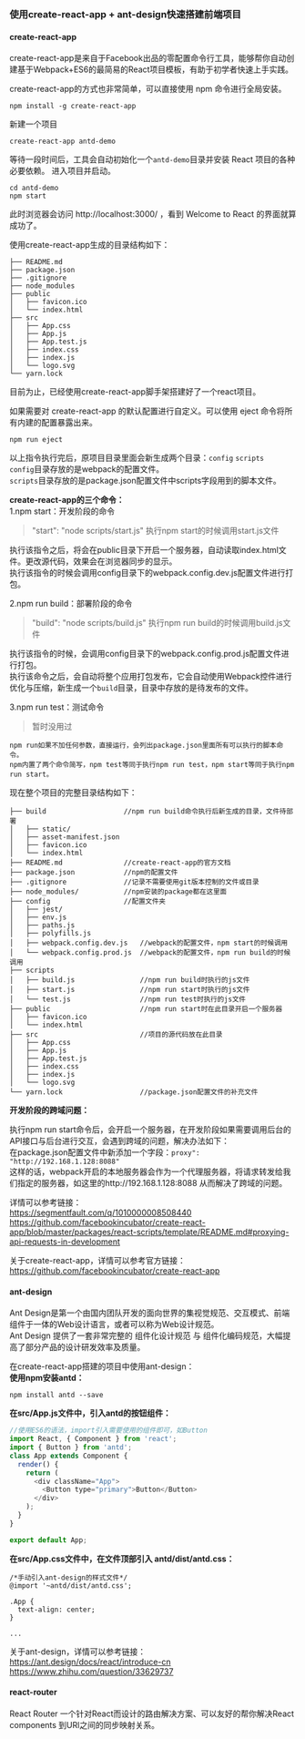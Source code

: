 ### 使用create-react-app + ant-design快速搭建前端项目

#### create-react-app

create-react-app是来自于Facebook出品的零配置命令行工具，能够帮你自动创建基于Webpack+ES6的最简易的React项目模板，有助于初学者快速上手实践。

create-react-app的方式也非常简单，可以直接使用 npm 命令进行全局安装。

```
npm install -g create-react-app
```

新建一个项目

```
create-react-app antd-demo
```

等待一段时间后，工具会自动初始化一个`antd-demo`目录并安装 React 项目的各种必要依赖。
进入项目并启动。

```
cd antd-demo
npm start
```

此时浏览器会访问 http://localhost:3000/ ，看到 Welcome to React 的界面就算成功了。

使用create-react-app生成的目录结构如下：
```
├── README.md
├── package.json
├── .gitignore
├── node_modules
├── public
│   ├── favicon.ico
│   └── index.html
├── src
│   ├── App.css
│   ├── App.js
│   ├── App.test.js
│   ├── index.css
│   ├── index.js
│   └── logo.svg
└── yarn.lock
```

目前为止，已经使用create-react-app脚手架搭建好了一个react项目。

如果需要对 create-react-app 的默认配置进行自定义。可以使用 eject 命令将所有内建的配置暴露出来。

```
npm run eject
```

以上指令执行完后，原项目目录里面会新生成两个目录：`config`  `scripts`    
`config`目录存放的是webpack的配置文件。   
`scripts`目录存放的是package.json配置文件中scripts字段用到的脚本文件。


**create-react-app的三个命令：**    
1.npm start：开发阶段的命令    
> "start": "node scripts/start.js"   执行npm start的时候调用start.js文件    

执行该指令之后，将会在public目录下开启一个服务器，自动读取index.html文件。更改源代码，效果会在浏览器同步的显示。    
执行该指令的时候会调用config目录下的webpack.config.dev.js配置文件进行打包。

2.npm run build：部署阶段的命令    
> "build": "node scripts/build.js"  执行npm run build的时候调用build.js文件

执行该指令的时候，会调用config目录下的webpack.config.prod.js配置文件进行打包。    
执行该命令之后，会自动将整个应用打包发布，它会自动使用Webpack控件进行优化与压缩，新生成一个`build`目录，目录中存放的是待发布的文件。    

3.npm run test：测试命令    
> 暂时没用过

```
npm run如果不加任何参数，直接运行，会列出package.json里面所有可以执行的脚本命令。
npm内置了两个命令简写，npm test等同于执行npm run test，npm start等同于执行npm run start。
```

现在整个项目的完整目录结构如下：
```
├── build					//npm run build命令执行后新生成的目录，文件待部署
│   ├── static/
│   ├── asset-manifest.json
│   ├── favicon.ico
│   └── index.html
├── README.md				//create-react-app的官方文档
├── package.json			//npm的配置文件
├── .gitignore				//记录不需要使用git版本控制的文件或目录
├── node_modules/			//npm安装的package都在这里面			
├── config					//配置文件夹
│   ├── jest/
│   ├── env.js
│   ├── paths.js
│   ├── polyfills.js
│   ├── webpack.config.dev.js	//webpack的配置文件，npm start的时候调用
│   └── webpack.config.prod.js	//webpack的配置文件，npm run build的时候调用
├── scripts
│   ├── build.js				//npm run build时执行的js文件
│   ├── start.js				//npm run start时执行的js文件
│   └── test.js					//npm run test时执行的js文件
├── public						//npm run start时在此目录开启一个服务器
│   ├── favicon.ico
│   └── index.html
├── src							//项目的源代码放在此目录
│   ├── App.css
│   ├── App.js
│   ├── App.test.js
│   ├── index.css
│   ├── index.js
│   └── logo.svg
└── yarn.lock					//package.json配置文件的补充文件
```

**开发阶段的跨域问题：**    

执行npm run start命令后，会开启一个服务器，在开发阶段如果需要调用后台的API接口与后台进行交互，会遇到跨域的问题，解决办法如下：    
在package.json配置文件中新添加一个字段：`proxy": "http://192.168.1.128:8088"`    
这样的话，webpack开启的本地服务器会作为一个代理服务器，将请求转发给我们指定的服务器，如这里的http://192.168.1.128:8088 从而解决了跨域的问题。    

详情可以参考链接：    
https://segmentfault.com/q/1010000008508440   
https://github.com/facebookincubator/create-react-app/blob/master/packages/react-scripts/template/README.md#proxying-api-requests-in-development

关于create-react-app，详情可以参考官方链接：   
https://github.com/facebookincubator/create-react-app

#### ant-design    

Ant Design是第一个由国内团队开发的面向世界的集视觉规范、交互模式、前端组件于一体的Web设计语言，或者可以称为Web设计规范。    
Ant Design 提供了一套非常完整的 组件化设计规范 与 组件化编码规范，大幅提高了部分产品的设计研发效率及质量。   

在create-react-app搭建的项目中使用ant-design：     
**使用npm安装antd：**

```
npm install antd --save
```

**在src/App.js文件中，引入antd的按钮组件：**

```javascript
//使用ES6的语法，import引入需要使用的组件即可，如Button
import React, { Component } from 'react';
import { Button } from 'antd';
class App extends Component {
  render() {
    return (
      <div className="App">
        <Button type="primary">Button</Button>
      </div>
    );
  }
}

export default App;
```

**在src/App.css文件中，在文件顶部引入 antd/dist/antd.css：**    

```
/*手动引入ant-design的样式文件*/
@import '~antd/dist/antd.css';

.App {
  text-align: center;
}

...
```

关于ant-design，详情可以参考链接：    
https://ant.design/docs/react/introduce-cn    
https://www.zhihu.com/question/33629737     

#### react-router

React Router 一个针对React而设计的路由解决方案、可以友好的帮你解决React components 到URl之间的同步映射关系。


